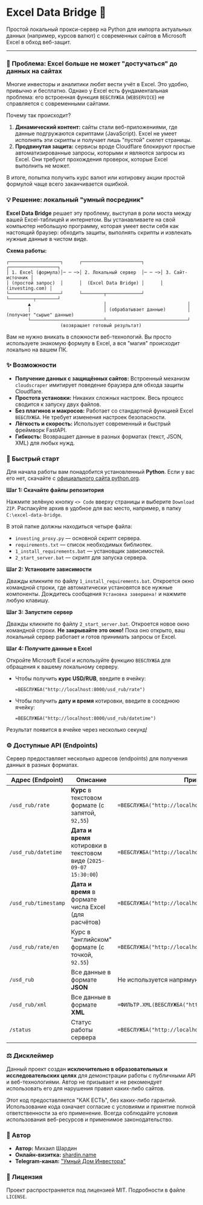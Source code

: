 # Excel Data Bridge 🌉

Простой локальный прокси-сервер на Python для импорта актуальных данных (например, курсов валют) с современных сайтов в Microsoft Excel в обход веб-защит.

---

### 🎯 Проблема: Excel больше не может "достучаться" до данных на сайтах

Многие инвесторы и аналитики любят вести учёт в Excel. Это удобно, привычно и бесплатно. Однако у Excel есть фундаментальная проблема: его встроенная функция `ВЕБСЛУЖБА` (`WEBSERVICE`) не справляется с современными сайтами.

Почему так происходит?
1.  **Динамический контент:** cайты стали веб-приложениями, где данные подгружаются скриптами (JavaScript). Excel не умеет исполнять эти скрипты и получает лишь "пустой" скелет страницы.
2.  **Продвинутая защита:** cервисы вроде Cloudflare блокируют простые автоматизированные запросы, которыми и являются запросы из Excel. Они требуют прохождения проверок, которые Excel выполнить не может.

В итоге, попытка получить курс валют или котировку акции простой формулой чаще всего заканчивается ошибкой.

### 💡 Решение: локальный "умный посредник"

**Excel Data Bridge** решает эту проблему, выступая в роли моста между вашей Excel-таблицей и интернетом. Вы устанавливаете на свой компьютер небольшую программу, которая умеет вести себя как настоящий браузер: обходить защиты, выполнять скрипты и извлекать нужные данные в чистом виде.

**Схема работы:**

```
┌───────────────────┐      ┌──────────────────────┐      ┌──────────────────┐
│ 1. Excel (формула)│─ ─ ─>│ 2. Локальный сервер  │─ ─ ─>│ 3. Сайт-источник │
│ (простой запрос)  │      │  (Excel Data Bridge) │      │  (investing.com) │
└───────────────────┘      └────────┬─────────────┘      └─────────┬────────┘
        ▲                           │                              │
        │                           │ (обрабатывает данные)        │ (получает "сырые" данные)
        └───────────────────────────┴──────────────────────────────┘
                    (возвращает готовый результат)
```

Вам не нужно вникать в сложности веб-технологий. Вы просто используете знакомую формулу в Excel, а вся "магия" происходит локально на вашем ПК.

### ✨ Возможности

*   **Получение данных с защищённых сайтов:** Встроенный механизм `cloudscraper` имитирует поведение браузера для обхода защиты Cloudflare.
*   **Простота установки:** Никаких сложных настроек. Весь процесс сводится к запуску двух файлов.
*   **Без плагинов и макросов:** Работает со стандартной функцией Excel `ВЕБСЛУЖБА`. Не требует изменения настроек безопасности.
*   **Лёгкость и скорость:** Использует современный и быстрый фреймворк FastAPI.
*   **Гибкость:** Возвращает данные в разных форматах (текст, JSON, XML) для любых нужд.

### 🚀 Быстрый старт

Для начала работы вам понадобится установленный **Python**. Если у вас его нет, скачайте с [официального сайта python.org](https://www.python.org/downloads/).

**Шаг 1: Скачайте файлы репозитория**

Нажмите зелёную кнопку `<> Code` вверху страницы и выберите `Download ZIP`. Распакуйте архив в удобное для вас место, например, в папку `C:\excel-data-bridge`.

В этой папке должны находиться четыре файла:
*   `investing_proxy.py` — основной скрипт сервера.
*   `requirements.txt` — список необходимых библиотек.
*   `1_install_requirements.bat` — установщик зависимостей.
*   `2_start_server.bat` — скрипт для запуска сервера.

**Шаг 2: Установите зависимости**

Дважды кликните по файлу `1_install_requirements.bat`. Откроется окно командной строки, где автоматически установятся все нужные компоненты. Дождитесь сообщения `Установка завершена!` и нажмите любую клавишу.

**Шаг 3: Запустите сервер**

Дважды кликните по файлу `2_start_server.bat`. Откроется новое окно командной строки. **Не закрывайте это окно!** Пока оно открыто, ваш локальный сервер работает и готов принимать запросы от Excel.

**Шаг 4: Получите данные в Excel**

Откройте Microsoft Excel и используйте функцию `ВЕБСЛУЖБА` для обращения к вашему локальному серверу.

*   Чтобы получить **курс USD/RUB**, введите в ячейку:
    ```excel
    =ВЕБСЛУЖБА("http://localhost:8000/usd_rub/rate")
    ```
*   Чтобы получить **дату и время** котировки, введите в соседнюю ячейку:
    ```excel
    =ВЕБСЛУЖБА("http://localhost:8000/usd_rub/datetime")
    ```

Результат появится в ячейке через несколько секунд!

### ⚙️ Доступные API (Endpoints)

Сервер предоставляет несколько адресов (endpoints) для получения данных в разных форматах.

| Адрес (Endpoint)                                | Описание                                                              | Пример формулы в Excel                                             |
| ----------------------------------------------- | --------------------------------------------------------------------- | ------------------------------------------------------------------ |
| `/usd_rub/rate`                                 | **Курс** в текстовом формате (с запятой, `92,55`)                     | `=ВЕБСЛУЖБА("http://localhost:8000/usd_rub/rate")`                  |
| `/usd_rub/datetime`                             | **Дата и время** котировки в текстовом виде (`2025-09-07 15:30:00`)   | `=ВЕБСЛУЖБА("http://localhost:8000/usd_rub/datetime")`              |
| `/usd_rub/timestamp`                            | **Дата и время** в формате числа Excel (для расчётов)                 | `=ВЕБСЛУЖБА("http://localhost:8000/usd_rub/timestamp")`             |
| `/usd_rub/rate/en`                              | Курс в "английском" формате (с точкой, `92.55`)                       | `=ВЕБСЛУЖБА("http://localhost:8000/usd_rub/rate/en")`               |
| `/usd_rub`                                      | Все данные в формате **JSON**                                         | Не используется напрямую в ячейке.                                 |
| `/usd_rub/xml`                                  | Все данные в формате **XML**                                          | `=ФИЛЬТР.XML(ВЕБСЛУЖБА("http://localhost:8000/usd_rub/xml");"//rate")` |
| `/status`                                       | Статус работы сервера                                                 | `=ВЕБСЛУЖБА("http://localhost:8000/status")`                       |

### ⚖️ Дисклеймер

Данный проект создан **исключительно в образовательных и исследовательских целях** для демонстрации работы с публичными API и веб-технологиями. Автор не призывает и не рекомендует использовать его для нарушения правил каких-либо сайтов.

Этот код предоставляется "КАК ЕСТЬ", без каких-либо гарантий. Использование кода означает согласие с условиями и принятие полной ответственности за его применение. Всегда соблюдайте условия использования веб-ресурсов и применимое законодательство.

### 👤 Автор

*   **Автор:** Михаил Шардин
*   **Онлайн-визитка:** [shardin.name](https://shardin.name/?utm_source=github)
*   **Telegram-канал:** ["Умный Дом Инвестора"](https://t.me/+asaEcPax8o41MjQy)

### 📜 Лицензия

Проект распространяется под лицензией MIT. Подробности в файле `LICENSE`.
